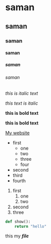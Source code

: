 # saman
## saman
### saman
#### saman
##### saman
###### saman

*this is italic text*

_this text is italic_

**this is bold text**

__this is bold text__

<!-- links -->

[My website](https://instagram.com, 'my website')

<!-- un ordered list -->

* first
    + one
    - two
    - three
    - four
* second
* third
* fourth





<!-- orderd list -->

1. first
    1. one
    2. two
2. second
3. three



```python
def show():
    return "hello"
```

this my ***file***